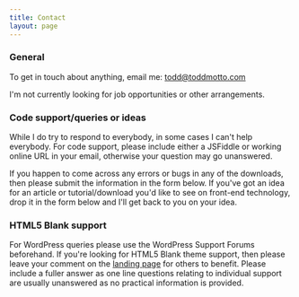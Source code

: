 ```yaml
---
title: Contact
layout: page
---
```


### General

To get in touch about anything, email me:
<a href="mailto:todd@toddmotto.com">todd@toddmotto.com</a>

I'm not currently looking for job opportunities or other arrangements.

### Code support/queries or ideas

While I do try to respond to everybody, in some cases I can't help everybody. For code support, please include either a JSFiddle or working online URL in your email, otherwise your question may go unanswered.

If you happen to come across any errors or bugs in any of the downloads, then please submit the information in the form below. If you've got an idea for an article or tutorial/download you'd like to see on front-end technology, drop it in the form below and I'll get back to you on your idea.

### HTML5 Blank support
For WordPress queries please use the WordPress Support Forums beforehand. If you're looking for HTML5 Blank theme support, then please leave your comment on the [landing page](http://html5blank.com) for others to benefit. Please include a fuller answer as one line questions relating to individual support are usually unanswered as no practical information is provided.